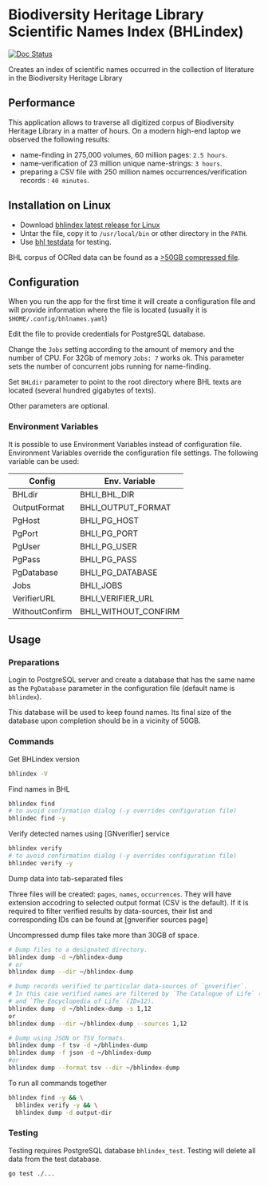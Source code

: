 # Biodiversity Heritage Library Scientific Names Index (BHLindex)

[![Doc Status][doc-img]][doc]

Creates an index of scientific names occurred in the collection of literature
in the Biodiversity Heritage Library

## Performance

This application allows to traverse all digitized corpus of Biodiversity
Heritage Library in a matter of hours. On a modern high-end laptop we
observed the following results:

- name-finding in 275,000 volumes, 60 million pages: `2.5 hours`.
- name-verification of 23 million unique name-strings: `3 hours`.
- preparing a CSV file with 250 million names occurrences/verification records
  : `40 minutes`.

## Installation on Linux

- Download [bhlindex latest release for Linux][bhlindex-latest]
- Untar the file, copy it to `/usr/local/bin` or other directory in the `PATH`.
- Use [bhl testdata][bhl-test] for testing.

BHL corpus of OCRed data can be found as a [>50GB compressed file][bhl-ocr].

## Configuration

When you run the app for the first time it will create a configuration file and
will provide information where the file is located (usually it is
`$HOME/.config/bhlnames.yaml`)

Edit the file to provide credentials for PostgreSQL database.

Change the `Jobs` setting according to the amount of memory and the number
of CPU. For 32Gb of memory `Jobs: 7` works ok. This parameter sets the number
of concurrent jobs running for name-finding.

Set `BHLdir` parameter to point to the root directory where BHL texts are
located (several hundred gigabytes of texts).

Other parameters are optional.

### Environment Variables

It is possible to use Environment Variables instead of configuration file.
Environment Variables override the configuration file settings. The following
variable can be used:

| Config         | Env. Variable        |
| -------------- | -------------------- |
| BHLdir         | BHLI_BHL_DIR         |
| OutputFormat   | BHLI_OUTPUT_FORMAT   |
| PgHost         | BHLI_PG_HOST         |
| PgPort         | BHLI_PG_PORT         |
| PgUser         | BHLI_PG_USER         |
| PgPass         | BHLI_PG_PASS         |
| PgDatabase     | BHLI_PG_DATABASE     |
| Jobs           | BHLI_JOBS            |
| VerifierURL    | BHLI_VERIFIER_URL    |
| WithoutConfirm | BHLI_WITHOUT_CONFIRM |

## Usage

### Preparations

Login to PostgreSQL server and create a database that has the same name as the
`PgDatabase` parameter in the configuration file (default name is `bhlindex`).

This database will be used to keep found names. Its final size of the database
upon completion should be in a vicinity of 50GB.

### Commands

Get BHLindex version

```bash
bhlindex -V
```

Find names in BHL

```bash
bhlindex find
# to avoid confirmation dialog (-y overrides configuration file)
bhlindec find -y
```

Verify detected names using [GNverifier] service

```bash
bhlindex verify
# to avoid confirmation dialog (-y overrides configuration file)
bhlindec verify -y
```

Dump data into tab-separated files

Three files will be created: `pages`, `names`, `occurrences`. They
will have extension accodring to selected output format (CSV is the default).
If it is required to filter verified results by data-sources, their list and
corresponding IDs can be found at [gnverifier sources page]

Uncompressed dump files take more than 30GB of space.

```bash
# Dump files to a designated directory.
bhlindex dump -d ~/bhlindex-dump
# or
bhlindex dump --dir ~/bhlindex-dump

# Dump records verified to particular data-sources of `gnverifier`.
# In this case verified names are filtered by `The Catalogue of Life` (ID=1)
# and `The Encyclopedia of Life` (ID=12).
bhlindex dump -d ~/bhlindex-dump -s 1,12
or
bhlindex dump --dir ~/bhlindex-dump --sources 1,12

# Dump using JSON or TSV formats.
bhlindex dump -f tsv -d ~/bhlindex-dump
bhlindex dump -f json -d ~/bhlindex-dump
#or
bhlindex dump --format tsv --dir ~/bhlindex-dump
```

To run all commands together

```bash
bhlindex find -y && \
  bhlindex verify -y && \
  bhlindex dump -d output-dir
```

### Testing

Testing requires PostgreSQL database `bhlindex_test`.
Testing will delete all data from the test database.

```bash
go test ./...
```

[bhl-ocr]: http://opendata.globalnames.org/dumps/
[bhlindex-latest]: https://github.com/gnames/bhlindex/releases/latest
[bhl-test]: https://github.com/gnames/bhlindex/tree/master/testdata/bhl/ocr
[doc-img]: https://godoc.org/github.com/gnames/bhlindex?status.png
[doc]: https://godoc.org/github.com/gnames/bhlindex
